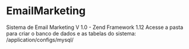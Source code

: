 # EmailMarketing
Sistema de Email Marketing V 1.0 - Zend Framework 1.12
Acesse a pasta para criar o banco de dados e as tabelas do sistema: /application/configs/mysql/

